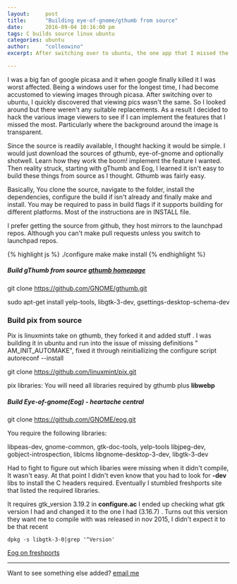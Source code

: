 ```yaml
---
layout:     post
title:      "Building eye-of-gnome/gthumb from source"
date:       2016-09-04 10:16:00 pm
tags: C builds source linux ubuntu
categories: ubuntu
author:     "colleowino"
excerpt: After switching over to ubuntu, the one app that I missed the most turned out to be google's picasa. I thought it would be a good idea to implement some of the features I missed from picasa into either gThumb or Eye-of-gnome. Little did I know the pain that was waiting for me.

---
```


I was a big fan of google picasa and it when google finally killed it I was worst affected. Being a windows user for the longest time, I had become accustomed to viewing images through picasa. After switching over to ubuntu, I quickly discovered that viewing pics wasn't the same. So I looked around but there weren't any suitable replacements. As a result I decided to hack the various image viewers to see if I can implement the features that I missed the most. Particularly where the background around the image is transparent.

Since the source is readily available, I thought hacking it would be simple. I would just download the sources of gthumb, eye-of-gnome and optionally shotwell. Learn how they work the boom! implement the feature I wanted. Then reality struck, starting with gThumb and Eog, I learned it isn't easy to build these things from source as I thought. Gthumb was fairly easy.

Basically, You clone the source, navigate to the folder, install the dependencies, configure the build if isn't already and finally make and install. You may be required to pass in build flags if it supports building for different platforms. Most of the instructions are in INSTALL file.

I prefer getting the source from github, they host mirrors to the launchpad repos. Although you can't make pull requests unless you switch to launchpad repos.

{% highlight js %}
 ./configure 
make 
make install
{% endhighlight %}

##### Build gThumb from source [gthumb homepage](https://wiki.gnome.org/Apps/gthumb/development) 
  git clone https://github.com/GNOME/gthumb.git

  sudo apt-get install yelp-tools, libgtk-3-dev, gsettings-desktop-schema-dev

### Build pix from source 
Pix is linuxmints take on gthumb, they forked it and added stuff .
I was building it in ubuntu and run into the issue of missing definitions " AM_INIT_AUTOMAKE", fixed it through reinitiallizing the configure script
autoreconf --install

  git clone https://github.com/linuxmint/pix.git

pix libraries:
You will need all libraries required by gthumb plus **libwebp**

##### Build Eye-of-gnome(Eog) - heartache central
git clone https://github.com/GNOME/eog.git

You require the following libraries:

  libpeas-dev, gnome-common, gtk-doc-tools, yelp-tools
  libjpeg-dev, gobject-introspection,  liblcms 
  libgnome-desktop-3-dev, libgtk-3-dev

Had to fight to figure out which libaries were missing when it didn't compile, It wasn't easy. At that point I didn't even know that you had to look for **-dev** libs to install the C headers required. Eventually I stumbled freshports site that listed the required libraries.

It requires gtk_version 3.19.2 in **configure.ac** I ended up checking what gtk version I had and changed it to the one I had (3.16.7) . Turns out this version they want me to compile with was released in nov 2015, I didn't expect it to be that recent

    dpkg -s libgtk-3-0|grep '^Version'

[Eog on freshports](https://www.freshports.org/graphics/eog)

-----

Want to see something else added? <a href="mailto:colleowino@gmail.com?Subject=Hello">email me</a>

